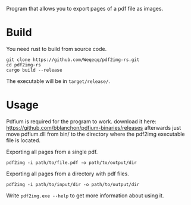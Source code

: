Program that allows you to export pages of a pdf file as images.

# Build
You need rust to build from source code.
```
git clone https://github.com/Weqeqq/pdf2img-rs.git
cd pdf2img-rs
cargo build --release
```
The executable will be in `target/release/`.

# Usage 
Pdfium is required for the program to work.
download it here: https://github.com/bblanchon/pdfium-binaries/releases
afterwards just move pdfium.dll from bin/ to the directory where the pdf2img executable file is located.

Exporting all pages from a single pdf.
```
pdf2img -i path/to/file.pdf -o path/to/output/dir
```

Exporting all pages from a directory with pdf files.
```
pdf2img -i path/to/input/dir -o path/to/output/dir
```

Write `pdf2img.exe --help` to get more information about using it.
